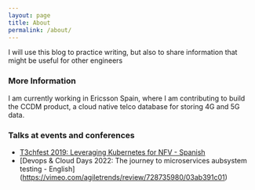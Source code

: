 ```yaml
---
layout: page
title: About
permalink: /about/
---
```


I will use this blog to practice writing, but also to share information that might be useful for other engineers

### More Information
I am currently working in Ericsson Spain, where I am contributing to build the CCDM product, a cloud native telco database for storing 4G and 5G data.

### Talks at events and conferences
- [T3chfest 2019: Leveraging Kubernetes for NFV - Spanish](https://youtu.be/rrosuVkh2r4)
- [Devops & Cloud Days 2022: The journey to microservices aubsystem testing - English] (https://vimeo.com/agiletrends/review/728735980/03ab391c01)
